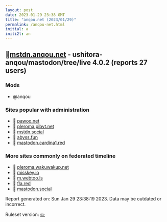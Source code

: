 ```yaml
---
layout: post
date: 2023-01-29 23:38 GMT
title: "anqou.net (2023/01/29)"
permalink: /anqou-net.html
initial: a
initi2l: an
---
```


## 🧸[mstdn.anqou.net](https://mstdn.anqou.net) - ushitora-anqou/mastodon/tree/live 4.0.2 (reports 27 users)

### Mods
 * @anqou

### Sites popular with administration

* 🧸 [pawoo.net](/pawoo-net.html)
* 🐘 [pleroma.pibvt.net](/pleroma-pibvt-net.html)
* 🐘 [mstdn.social](/mstdn-social.html)
* 🐘 [abyss.fun](/abyss-fun.html)
* 🐘 [mastodon.cardina1.red](/mastodon-cardina1-red.html)

### More sites commonly on federated timeline

* 🐘 [pleroma.wakuwakup.net](/pleroma-wakuwakup-net.html)
* 🐘 [misskey.io](/misskey-io.html)
* 🐘 [m.webtoo.ls](/m-webtoo-ls.html)
* 🐘 [fla.red](/fla-red.html)
* 🧸 [mastodon.social](/mastodon-social.html)

Report generated on: Sun Jan 29 23:38:19 2023. Data may be outdated or incorrect.

Ruleset version: [✏️](/version-pencil)
